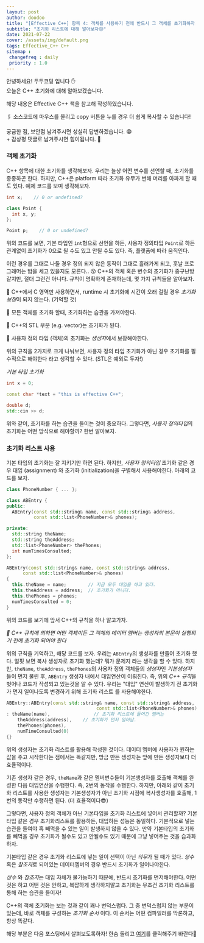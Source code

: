 ```yaml
---
layout: post
author: doodoo
title: "[Effective C++] 항목 4: 객체를 사용하기 전에 반드시 그 객체를 초기화하자 (1)"
subtitle: "초기화 리스트에 대해 알아보자😓"
date: 2021-07-22
cover: /assets/img/default.png
tags: Effective_C++ C++
sitemap :
 changefreq : daily
 priority : 1.0
---
```

안녕하세요! <span class="doodoo">두두코딩</span> 입니다 ✋ <br>
오늘은 C++ 초기화에 대해 알아보겠습니다.

해당 내용은 Effective C++ 책을 참고해 작성하였습니다.

🖇 소스코드에 마우스를 올리고 <span class="tip">copy</span> 버튼을 누를 경우 더 쉽게 복사할 수 있습니다!

궁금한 점, 보안점 남겨주시면 성실히 답변하겠습니다. 😁 <br>
\+ 감상평 댓글로 남겨주시면 힘이됩니다. 🙇

### 객체 초기화
C++ 항목에 대한 초기화를 생각해보자. 우리는 늘상 어떤 변수를 선언할 때, 초기화를 종종하곤 한다. 하지만, C++은 platform 따라 초기화 유무가 변해 머리를 아파게 할 때도 있다. 예제 코드를 보며 생각해보자.

```cpp
int x;    // 0 or undefined?

class Point {
  int x, y;
};

Point p;    // 0 or undefined?
```

위의 코드를 보면, 기본 타입인 `int`형으로 선언을 하든, 사용자 정의타입 `Point`로 하든 관계없이 초기화가 0으로 될 수도 있고 안될 수도 있다. 즉, 플랫폼에 따라 움직인다.

이런 경우를 그대로 나둘 경우 정의 되지 않은 동작이 그대로 흘러가게 되고, 훗날 프로그래머는 밤을 세고 있을지도 모른다.. 😵 C++의 객체 혹은 변수의 초기화가 중구난방 같지만, 절대 그런건 아니다. 규칙이 명확하게 존재하는데, <span class="tip">몇 가지 규칙들</span>을 알아보자.

🌱  C++에서 C 영역만 사용하면서, runtime 시 초기화에 시간이 오래 걸릴 경우 *초기화 보장*이 되지 않는다. (기억할 것)

🌱  모든 객체를 초기화 할때, 초기화하는 습관을 가져야한다.

🌱  C++의 STL 부분 (e.g. vector)는 초기화가 된다.

🌱 사용자 정의 타입 (객체)의 초기화는 *생성자*에서 보장해야한다.

위의 규칙을 2가지로 크게 나눠보면, 사용자 정의 타입 초기화가 아닌 경우 초기화를 필수적으로 해야한다 라고 생각할 수 있다. (STL은 예외로 두자!)

*기본 타입 초기화*

```cpp
int x = 0;

const char *text = "this is effective C++";

double d;
std::cin >> d;
```

위와 같이, 초기화를 하는 습관을 들이는 것이 중요하다. 그렇다면, *사용자 정의타입*의 초기화는 어떤 방식으로 해야할까? 한번 알아보자.

### 초기화 리스트 사용
기본 타입의 초기화는 잘 지키기만 하면 된다. 하지만, *사용자 정의타입* 초기화 같은 경우 <span class="tip">대입 (assignment)</span> 와 <span class="tip"> 초기화 (initialization)</span>을 구별해서 사용해야한다. 아래의 코드를 보자.

```cpp
class PhoneNumber { ... };

class ABEntry {
public:
  ABEntry(const std::string& name, const std::string& address,
          const std::list<PhoneNumber>& phones);

private:
  std::string theName;
  std::string theAddress;
  std::list<PhoneNumber> thePhones;
  int numTimesConsulted;
};

ABEntry(const std::string& name, const std::string& address,
      const std::list<PhoneNumber>& phones)
{
  this.theName = name;        // 지금 모두 대입을 하고 있다.
  this.theAddress = address;  // 초기화가 아니다.
  this.thePhones = phones;
  numTimesConsulted = 0;
}
```

위의 코드를 보기에 앞서 C++의 규칙을 하나 알고가자.

*💠 C++ 규칙에 의하면 어떤 객체이든 그 객체의 데이터 멤버는 생성자의 본문이 실행되기 전에 초기화 되어야 한다*

위의 규칙을 기억하고, 해당 코드를 보자. 우리는 `ABEntry`의 생성자를 만들어 초기화 했다. 얼핏 보면 복사 생성자로 초기화 했는데? 뭐가 문제지 라는 생각을 할 수 있다. 하지만, `theName`, `theAddress`, `thePhones`의 사용자 정의 객체들의 *생성자*인 *기본생성자* 들이 먼저 불린 후, `ABEntry` 생성자 내에서 대입연산이 이뤄진다. 즉, 위의 *C++ 규칙*을 벗어나 코드가 작성되고 있는것을 알 수 있다. 우리는 "대입" 연산이 발생하기 전 초기화가 먼저 일어나도록 변경하기 위해 <span class="tip"> 초기화 리스트</span> 를 사용해야한다.

```cpp
ABEntry::ABEntry(const std::string& name, const std::string& address,
								 const std::list<PhoneNumber>& phones)
: theName(name),				// 초기화 리스트에 들어간 멤버는
	theAddress(address),	// 초기화가 먼저 일어남.
	thePhones(phones),
	numTimeConsulted(0)
{}
```

위의 생성자는 <span class="tip"> 초기화 리스트</span>를 활용해 작성한 것이다.
데이터 멤버에 사용자가 원하는 값을 주고 시작한다는 점에서는 똑같지만, 방금 만든
생성자는 앞에 만든 생성자보다 더 효율적이다.

기존 생성자 같은 경우, `theName`과 같은 멤버변수들이 기본생성자를 호출해 객체를
완성한 다음 대입연산을 수행한다. 즉, 2번의 동작을 수행한다. 하지만, 아래와 같이
<span class="tip"> 초기화 리스트</span>를 사용한 생성자는 기본생성자가 아닌
초기화 시점에 복사생성자를 호출해, 1번의 동작만 수행하면 된다. (더 효율적이다😎)

그렇다면, 사용자 정의 객체가 아닌 기본타입을 <span class="tip"> 초기화
리스트</span>에 넣어서 관리할까? 기본타입 같은 경우 초기화리스트를 활용하든,
	대입하든 성능은 동일하다. 기본적으로 넣는 습관을 들여야 혹 빼먹을 수 있는 일이
	발생하지 않을 수 있다. 만약 기본타입의 초기화를 빼먹을 경우 초기화가 될수도
	있고 안될수도 있기 때문에 그냥 넣어주는 것을 습과화 하자.

기본타입 같은 경우 <span class="tip"> 초기화 리스트</span>에 넣는 일이 선택이
아닌 *의무*가 될 때가 있다. *상수* 혹은 *참조자*로 되어있는 데이터멤버의 경우
반드시 초기화가 일어나야한다.

*상수* 와 *참조자*는 대입 자체가 불가능하기 때문에, 반드시 초기화를
먼저해야한다. 어떤 것은 하고 어떤 것은 안하고, 복잡하게 생각하지말고 초기화는
무조건 <span class="tip"> 초기화 리스트</span>를 통해 하는 습관을 들이자!

C++의 객체 초기화는 보는 것과 같이 꽤나 변덕스럽다. 그 중 변덕스럽지 않는 부분이
있는데, 바로 객체를 구성하는 *초기화 순서* 이다. 이 순서는 어떤 컴파일러를
막론하고, 항상 똑같다.

해당 부분은 다음 포스팅에서 살펴보도록하자! 한숨 돌리고 [여기](https://0xd00d00.github.io/2021/07/28/effective_9.html)를 클릭해주기
바란다😤
